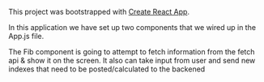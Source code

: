 This project was bootstrapped with [Create React App](https://github.com/facebook/create-react-app).

In this application we have set up two components that we wired up in the App.js file.

The Fib component is going to attempt to fetch information from the fetch api & show it on the screen. It also can take input from user and send new indexes that need to be posted/calculated to the backened



